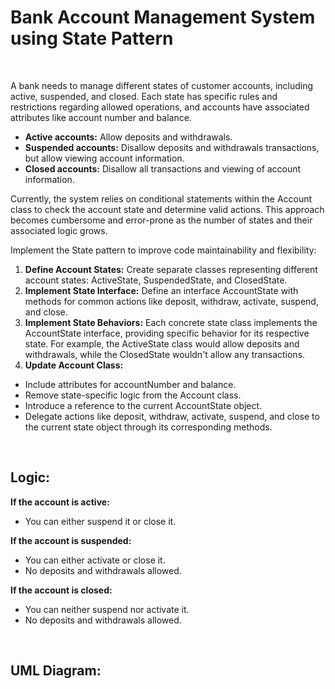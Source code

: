 # Bank Account Management System using State Pattern 

<br>

A bank needs to manage different states of customer accounts, including active, suspended, and closed. Each state has specific rules and restrictions regarding allowed operations, and accounts have associated attributes like account number and balance.

* __Active accounts:__ Allow deposits and withdrawals.
* __Suspended accounts:__ Disallow deposits and withdrawals transactions, but allow viewing account information.
* __Closed accounts:__ Disallow all transactions and viewing of account information.

Currently, the system relies on conditional statements within the Account class to check the account state and determine valid actions. This approach becomes cumbersome and error-prone as the number of states and their associated logic grows.

Implement the State pattern to improve code maintainability and flexibility:

1. __Define Account States:__ Create separate classes representing different account states: ActiveState, SuspendedState, and ClosedState.
2. __Implement State Interface:__ Define an interface AccountState with methods for common actions like deposit, withdraw, activate, suspend, and close.
3. __Implement State Behaviors:__ Each concrete state class implements the AccountState interface, providing specific behavior for its respective state. For example, the ActiveState class would allow deposits and withdrawals, while the ClosedState wouldn't allow any transactions.
4. __Update Account Class:__
* Include attributes for accountNumber and balance.
* Remove state-specific logic from the Account class.
* Introduce a reference to the current AccountState object.
* Delegate actions like deposit, withdraw, activate, suspend, and close to the current state object through its corresponding methods.

<br>

## Logic:

__If the account is active:__
* You can either suspend it or close it.
  
__If the account is suspended:__
* You can either activate or close it.
* No deposits and withdrawals allowed.

__If the account is closed:__
* You can neither suspend nor activate it.
* No deposits and withdrawals allowed.

<br>

## UML Diagram:

